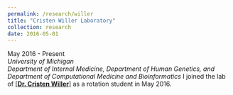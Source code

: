 ```yaml
---
permalink: /research/willer
title: "Cristen Willer Laboratory"
collection: research
date: 2016-05-01
---
```


May 2016 - Present  
*University of Michigan*  
*Department of Internal Medicine, Department of Human Genetics, and Department of Computational Medicine and Bioinformatics*
I joined the lab of [[**Dr. Cristen Willer**]](http://www.umich.edu/~willerim/) as a rotation student in May 2016.
